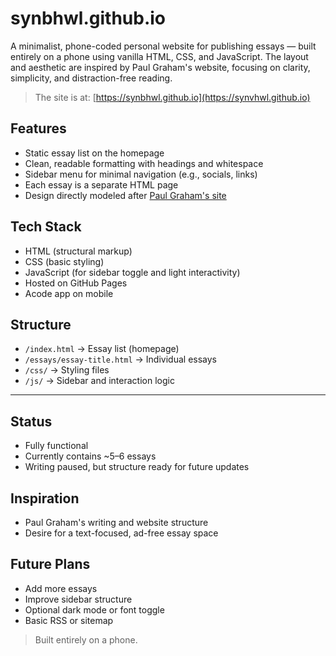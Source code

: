 # synbhwl.github.io

A minimalist, phone-coded personal website for publishing essays — built entirely on a phone using vanilla HTML, CSS, and JavaScript. The layout and aesthetic are inspired by Paul Graham's website, focusing on clarity, simplicity, and distraction-free reading.

> The site is at: [https://synbhwl.github.io](https://synvhwl.github.io)

## Features

- Static essay list on the homepage
- Clean, readable formatting with headings and whitespace
- Sidebar menu for minimal navigation (e.g., socials, links)
- Each essay is a separate HTML page
- Design directly modeled after [Paul Graham's site](http://paulgraham.com/)


## Tech Stack

- HTML (structural markup)
- CSS (basic styling)
- JavaScript (for sidebar toggle and light interactivity)
- Hosted on GitHub Pages
- Acode app on mobile

## Structure

- `/index.html` → Essay list (homepage)
- `/essays/essay-title.html` → Individual essays
- `/css/` → Styling files
- `/js/` → Sidebar and interaction logic

---

## Status

- Fully functional
- Currently contains ~5–6 essays
- Writing paused, but structure ready for future updates

## Inspiration

- Paul Graham's writing and website structure
- Desire for a text-focused, ad-free essay space

## Future Plans

- Add more essays
- Improve sidebar structure
- Optional dark mode or font toggle
- Basic RSS or sitemap

> Built entirely on a phone.